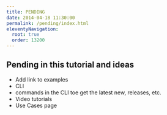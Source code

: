 ```yaml
---
title: PENDING
date: 2014-04-18 11:30:00 
permalink: /pending/index.html
eleventyNavigation:
  root: true
  order: 13200
---
```


## Pending in this tutorial and ideas
- Add link to examples
- CLI
- commands in the CLI toe get the latest new, releases, etc.
- Video tutorials 
- Use Cases page

